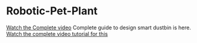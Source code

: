 # Robotic-Pet-Plant

[Watch the Complete video](https://youtu.be/oEc5XeKmPgI)
Complete guide to design smart dustbin is here. [Watch the complete video tutorial for this](https://youtu.be/LaJev8_mhtk)
